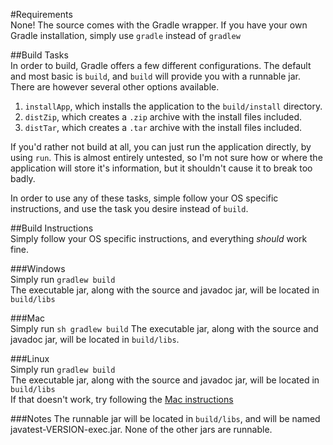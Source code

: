 #Requirements  
None!  The source comes with the Gradle wrapper.  If you have your own Gradle installation, simply use `gradle` instead of `gradlew`

##Build Tasks  
In order to build, Gradle offers a few different configurations.  The default and most basic is `build`, and `build` will provide you with a runnable jar.  There are however several other options available.  

1. `installApp`, which installs the application to the `build/install` directory.  
2. `distZip`, which creates a `.zip` archive with the install files included.  
3. `distTar`, which creates a `.tar` archive with the install files included.  

If you'd rather not build at all, you can just run the application directly, by using `run`.  This is almost entirely untested, so I'm not sure how or where the application will store it's information, but it shouldn't cause it to break too badly.

In order to use any of these tasks, simple follow your OS specific instructions, and use the task you desire instead of `build`.

##Build Instructions  
Simply follow your OS specific instructions, and everything *should* work fine.

###Windows  
Simply run `gradlew build`  
The executable jar, along with the source and javadoc jar, will be located in `build/libs`

###Mac  
Simply run `sh gradlew build`
The executable jar, along with the source and javadoc jar, will be located in `build/libs`.

###Linux  
Simply run `gradlew build`  
The executable jar, along with the source and javadoc jar, will be located in `build/libs`  
If that doesn't work, try following the [Mac instructions](COMPILING.md#Mac)

###Notes
The runnable jar will be located in `build/libs`, and will be named javatest-VERSION-exec.jar.  None of the other jars are runnable.